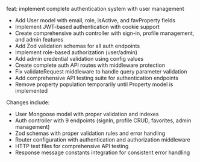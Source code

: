 feat: implement complete authentication system with user management

- Add User model with email, role, isActive, and favProperty fields
- Implement JWT-based authentication with cookie support
- Create comprehensive auth controller with sign-in, profile management, and admin features
- Add Zod validation schemas for all auth endpoints
- Implement role-based authorization (user/admin)
- Add admin credential validation using config values
- Create complete auth API routes with middleware protection
- Fix validateRequest middleware to handle query parameter validation
- Add comprehensive API testing suite for authentication endpoints
- Remove property population temporarily until Property model is implemented

Changes include:
- User Mongoose model with proper validation and indexes
- Auth controller with 9 endpoints (signIn, profile CRUD, favorites, admin management)
- Zod schemas with proper validation rules and error handling
- Router configuration with authentication and authorization middleware
- HTTP test files for comprehensive API testing
- Response message constants integration for consistent error handling

